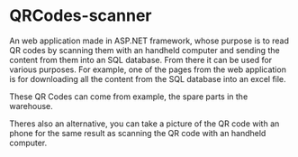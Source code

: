 # QRCodes-scanner


An web application made in ASP.NET framework, whose purpose is to read QR codes by scanning them with an handheld computer and sending the content from them into an SQL database.
From there it can be used for various purposes. For example, one of the pages from the web application is for downloading all the content from the SQL database into an excel file.

These QR Codes can come from example, the spare parts in the warehouse.

Theres also an alternative, you can take a picture of the QR code with an phone for the same result as scanning the QR code with an handheld
computer.
